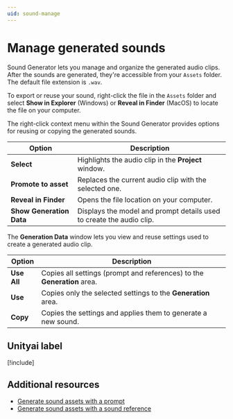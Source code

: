 ```yaml
---
uid: sound-manage
---
```


# Manage generated sounds

Sound Generator lets you manage and organize the generated audio clips. After the sounds are generated, they're accessible from your `Assets` folder. The default file extension is `.wav`. 

To export or reuse your sound, right-click the file in the `Assets` folder and select **Show in Explorer** (Windows) or **Reveal in Finder** (MacOS) to locate the file on your computer.

The right-click context menu within the Sound Generator provides options for reusing or copying the generated sounds.

| Option | Description |
| ------ | ----------- |
| **Select** | Highlights the audio clip in the **Project** window. |
| **Promote to asset** | Replaces the current audio clip with the selected one. |
| **Reveal in Finder** | Opens the file location on your computer. |
| **Show Generation Data** | Displays the model and prompt details used to create the audio clip. |

The **Generation Data** window lets you view and reuse settings used to create a generated audio clip.

| Option | Description |
| ------ | ----------- |
| **Use All** | Copies all settings (prompt and references) to the **Generation** area. |
| **Use** | Copies only the selected settings to the **Generation** area. |
| **Copy** | Copies the settings and applies them to generate a new sound. |

## Unityai label

[!include[](../snippets/unityai-label.md)]

## Additional resources

* [Generate sound assets with a prompt](xref:sound-prompt)
* [Generate sound assets with a sound reference](xref:sound-reference)